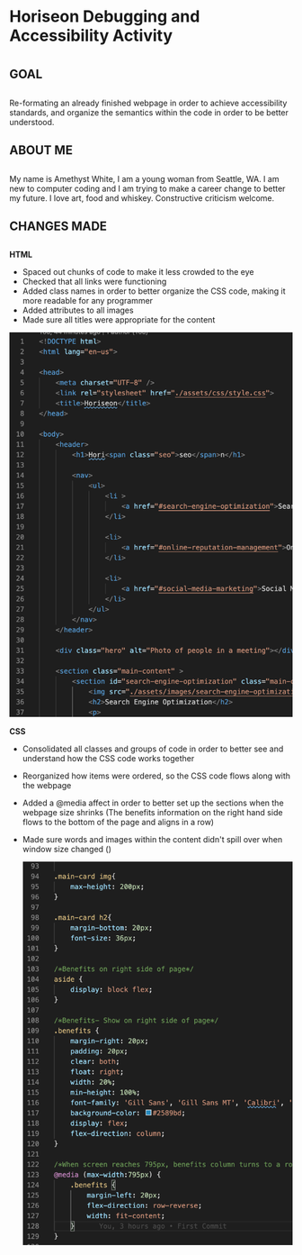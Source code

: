 # Horiseon Debugging and Accessibility Activity <h1>

## GOAL <h2>
Re-formating an already finished webpage in order to achieve accessibility standards, and organize the semantics within the code in order to be better understood.
  
## ABOUT ME <h2>
My name is Amethyst White, I am a young woman from Seattle, WA. I am new to computer coding and I am trying to make a career change to better my future. I love art, food and whiskey. Constructive criticism welcome.

## CHANGES MADE <h2>

**HTML** 
* Spaced out chunks of code to make it less crowded to the eye
* Checked that all links were functioning
* Added class names in order to better organize the CSS code, making it more readable for any programmer
* Added <alt> attributes to all images
* Made sure all titles were appropriate for the content

![alt text](https://github.com/Am-White/02-Homework/blob/master/Develop/assets/images/HTML.png)



**CSS**
* Consolidated all classes and groups of code in order to better see and understand how the CSS code works together
* Reorganized how items were ordered, so the CSS code flows along with the webpage
* Added a @media affect in order to better set up the sections when the webpage size shrinks (The benefits information on the right hand side flows to the bottom of the page and aligns in a row)
* Made sure words and images within the content didn't spill over when window size changed (<flex>)
  
  ![alt text](https://github.com/Am-White/02-Homework/blob/master/Develop/assets/images/CSS.png)

